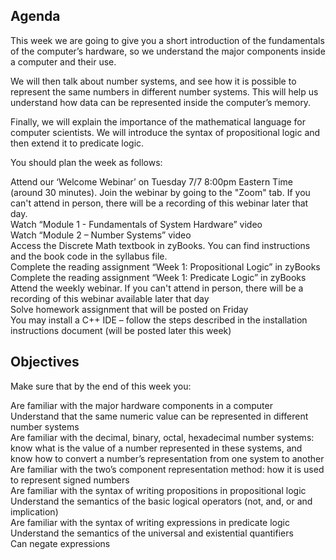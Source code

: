 ## Agenda <br />
This week we are going to give you a short introduction of the fundamentals of the computer’s hardware, so we understand the major components inside a computer and their use. <br />

We will then talk about number systems, and see how it is possible to represent the same numbers in different number systems. This will help us understand how data can be represented inside the computer’s memory. <br />

Finally, we will explain the importance of the mathematical language for computer scientists. We will introduce the syntax of propositional logic and then extend it to predicate logic. <br />
 

You should plan the week as follows: <br />

Attend our ‘Welcome Webinar’ on Tuesday 7/7 8:00pm Eastern Time (around 30 minutes). Join the webinar by going to the "Zoom" tab. If you can't attend in person, there will be a recording of this webinar later that day. <br />
Watch “Module 1 - Fundamentals of System Hardware” video <br />
Watch “Module 2 – Number Systems” video <br />
Access the Discrete Math textbook in zyBooks. You can find instructions and the book code in the syllabus file. <br />
Complete the reading assignment “Week 1: Propositional Logic” in zyBooks <br />
Complete the reading assignment “Week 1: Predicate Logic” in zyBooks <br />
Attend the weekly webinar. If you can't attend in person, there will be a recording of this webinar available later that day <br />
Solve homework assignment that will be posted on Friday <br />
You may install a C++ IDE – follow the steps described in the installation instructions document (will be posted later this week) <br />
 
## Objectives <br />

Make sure that by the end of this week you: <br />

Are familiar with the major hardware components in a computer <br />
Understand that the same numeric value can be represented in different number systems <br />
Are familiar with the decimal, binary, octal, hexadecimal number systems: know what is the value of a number represented in these  systems, and know how to convert a number’s representation from one system to another <br />
Are familiar with the two’s component representation method: how it is used to represent signed numbers <br />
Are familiar with the syntax of writing propositions in propositional logic <br />
Understand the semantics of the basic logical operators (not, and, or and implication) <br />
Are familiar with the syntax of writing expressions in predicate logic <br />
Understand the semantics of the universal and existential quantifiers <br />
Can negate expressions <br />
